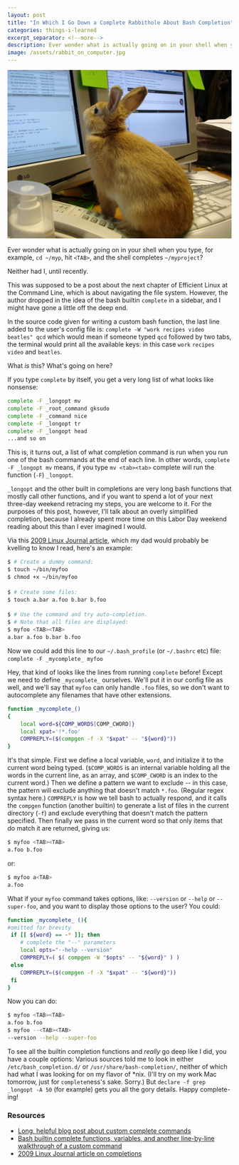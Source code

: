 ```yaml
---
layout: post
title: "In Which I Go Down a Complete Rabbithole About Bash Completion"
categories: things-i-learned
excerpt_separator: <!--more-->
description: Ever wonder what is actually going on in your shell when you type, for example, `cd ~/myp`, hit `<TAB>`, and the shell completes `~/myproject`? Oh yeah, definitely not me either.
image: /assets/rabbit_on_computer.jpg
---
```


![It's the rabbithole I went down. Get it?](/assets/rabbit_on_computer.jpg)

Ever wonder what is actually going on in your shell when you type, for example, `cd ~/myp`, hit `<TAB>`, and the shell completes `~/myproject`?

Neither had I, until recently.

This was supposed to be a post about the next chapter of Efficient Linux at the Command Line, which is about navigating the file system. However, the author dropped in the idea of the bash builtin `complete` in a sidebar, and I might have gone a little off the deep end. 

In the source code given for writing a custom bash function, the last line added to the user's config file is: `complete -W "work recipes video beatles" qcd` which would mean if someone typed `qcd` followed by two tabs, the terminal would print all the available keys: in this case `work` `recipes` `video` and `beatles`.

What _is_ this? What's going on here?

If you type `complete` by itself, you get a very long list of what looks like nonsense:

```bash
complete -F _longopt mv
complete -F _root_command gksudo
complete -F _command nice
complete -F _longopt tr
complete -F _longopt head
...and so on
```

This is, it turns out, a list of what completion command is run when you run one of the bash commands at the end of each line. In other words, `complete -F _longopt mv` means, if you type `mv <tab><tab>` complete will run the function (`-F`) `_longopt`.

`_longopt` and the other built in completions are very long bash functions that mostly call other functions, and if you want to spend a lot of your next three-day weekend retracing my steps, you are welcome to it. For the purposes of this post, however, I'll talk about an overly simplified completion, because I already spent more time on this Labor Day weekend reading about this than I ever imagined I would.

<!--more-->

Via this [2009 Linux Journal article](https://www.linuxjournal.com/content/more-using-bash-complete-command), which my dad would probably be kvelling to know I read, here's an example:

```bash
$ # Create a dummy command:
$ touch ~/bin/myfoo
$ chmod +x ~/bin/myfoo

$ # Create some files:
$ touch a.bar a.foo b.bar b.foo

$ # Use the command and try auto-completion.
$ # Note that all files are displayed:
$ myfoo <TAB><TAB>
a.bar a.foo b.bar b.foo
```

Now we could add this line to our `~/.bash_profile` (or `~/.bashrc` etc) file:
`complete -F _mycomplete_ myfoo`

Hey, that kind of looks like the lines from running `complete` before! Except we need to define `_mycomplete_` ourselves. We'll put it in our config file as well, and we'll say that `myfoo` can only handle `.foo` files, so we don't want to autocomplete any filenames that have other extensions.

```bash
function _mycomplete_()
{
    local word=${COMP_WORDS[COMP_CWORD]}
    local xpat='!*.foo'
    COMPREPLY=($(compgen -f -X "$xpat" -- "${word}"))
}
```

It's that simple. First we define a local variable, `word`, and initialize it to the current word being typed. (`$COMP_WORDS` is an internal variable holding all the words in the current line, as an array, and `$COMP_CWORD` is an index to the current word.) Then we define a pattern we want to exclude -- in this case, the pattern will exclude anything that doesn't match `*.foo`. (Regular regex syntax here.) `COMPREPLY` is how we tell bash to actually respond, and it calls the `compgen` function (another builtin) to generate a list of files in the current directory (`-f`) and exclude everything that doesn't match the pattern specified. Then finally we pass in the current word so that only items that do match it are returned, giving us:

```bash
$ myfoo <TAB><TAB>
a.foo b.foo
```

or:

```bash
$ myfoo a<TAB>
a.foo 
```

What if your `myfoo` command takes options, like: `--version` or `--help` or `--super-foo`, and you want to display those options to the user? You could:

```bash
function _mycomplete_ (){
#omitted for brevity
 if [[ ${word} == -* ]]; then
    # complete the "--" parameters
    local opts="--help --version"
    COMPREPLY=( $( compgen -W "$opts" -- "${word}" ) )
 else
    COMPREPLY=($(compgen -f -X "$xpat" -- "${word}"))
 fi
}
```

Now you can do:

```bash
$ myfoo <TAB><TAB>
a.foo b.foo
$ myfoo --<TAB><TAB>
--version --help --super-foo
```

To see all the builtin completion functions and _really_ go deep like I did, you have a couple options: Various sources told me to look in either `/etc/bash_completion.d/` or `/usr/share/bash-completion/`, neither of which had what I was looking for on my flavor of *nix. (I'll try on my work Mac tomorrow, just for `complete`ness's sake. Sorry.) But `declare -f grep _longopt -A 50` (for example) gets you all the gory details. Happy complete-ing!

### Resources

- [Long, helpful blog post about custom complete commands](https://www.benningtons.net/index.php/bash-completion/)
- [Bash builtin complete functions, variables, and another line-by-line walkthrough of a custom command](https://devmanual.gentoo.org/tasks-reference/completion/index.html)
- [2009 Linux Journal article on completions](https://www.linuxjournal.com/content/more-using-bash-complete-command)